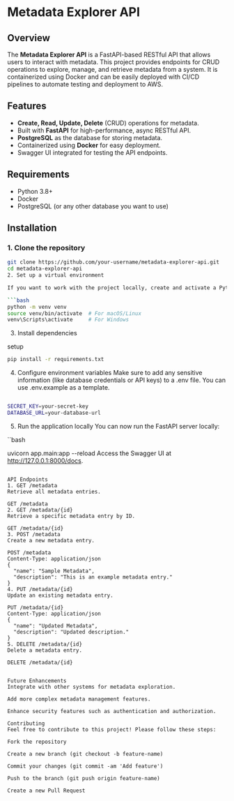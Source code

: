 # Metadata Explorer API

## Overview

The **Metadata Explorer API** is a FastAPI-based RESTful API that allows users to interact with metadata. This project provides endpoints for CRUD operations to explore, manage, and retrieve metadata from a system. It is containerized using Docker and can be easily deployed with CI/CD pipelines to automate testing and deployment to AWS.

## Features

- **Create, Read, Update, Delete** (CRUD) operations for metadata.
- Built with **FastAPI** for high-performance, async RESTful API.
- **PostgreSQL** as the database for storing metadata.
- Containerized using **Docker** for easy deployment.
- Swagger UI integrated for testing the API endpoints.

## Requirements

- Python 3.8+
- Docker
- PostgreSQL (or any other database you want to use)

## Installation

### 1. Clone the repository

```bash
git clone https://github.com/your-username/metadata-explorer-api.git
cd metadata-explorer-api
2. Set up a virtual environment

If you want to work with the project locally, create and activate a Python virtual environment:

```bash
python -m venv venv
source venv/bin/activate  # For macOS/Linux
venv\Scripts\activate     # For Windows
```
3. Install dependencies

setup
```bash
pip install -r requirements.txt
```
4. Configure environment variables
Make sure to add any sensitive information (like database credentials or API keys) to a .env file. You can use .env.example as a template.

```bash

SECRET_KEY=your-secret-key
DATABASE_URL=your-database-url
```
5. Run the application locally
You can now run the FastAPI server locally:

``bash

uvicorn app.main:app --reload
Access the Swagger UI at http://127.0.0.1:8000/docs.
```

API Endpoints
1. GET /metadata
Retrieve all metadata entries.

GET /metadata
2. GET /metadata/{id}
Retrieve a specific metadata entry by ID.

GET /metadata/{id}
3. POST /metadata
Create a new metadata entry.

POST /metadata
Content-Type: application/json
{
  "name": "Sample Metadata",
  "description": "This is an example metadata entry."
}
4. PUT /metadata/{id}
Update an existing metadata entry.

PUT /metadata/{id}
Content-Type: application/json
{
  "name": "Updated Metadata",
  "description": "Updated description."
}
5. DELETE /metadata/{id}
Delete a metadata entry.

DELETE /metadata/{id}


Future Enhancements
Integrate with other systems for metadata exploration.

Add more complex metadata management features.

Enhance security features such as authentication and authorization.

Contributing
Feel free to contribute to this project! Please follow these steps:

Fork the repository

Create a new branch (git checkout -b feature-name)

Commit your changes (git commit -am 'Add feature')

Push to the branch (git push origin feature-name)

Create a new Pull Request


